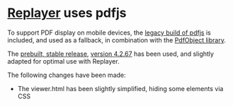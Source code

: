 # [Replayer](https://replayer.app/) uses pdfjs

To support PDF display on mobile devices, the [legacy build of pdfjs](https://github.com/mozilla/pdf.js/wiki/Frequently-Asked-Questions#legacy-build) is included, and used as a fallback, in combination with the [PdfObject library](https://pdfobject.com/).

The [prebuilt, stable release](https://mozilla.github.io/pdf.js/getting_started/#download), [version 4.2.67](https://github.com/mozilla/pdf.js/releases/download/v4.2.67/pdfjs-4.2.67-legacy-dist.zip) has been used, and slightly adapted for optimal use with Replayer.

The following changes have been made:

-   The viewer.html has been slightly simplified, hiding some elements via CSS
